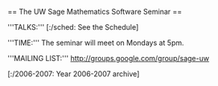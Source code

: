 == The UW Sage Mathematics Software Seminar ==

  
'''TALKS:''' [:/sched: See the Schedule]

'''TIME:''' The seminar will meet on Mondays at 5pm.   

'''MAILING LIST:''' http://groups.google.com/group/sage-uw



[:/2006-2007: Year 2006-2007 archive]
